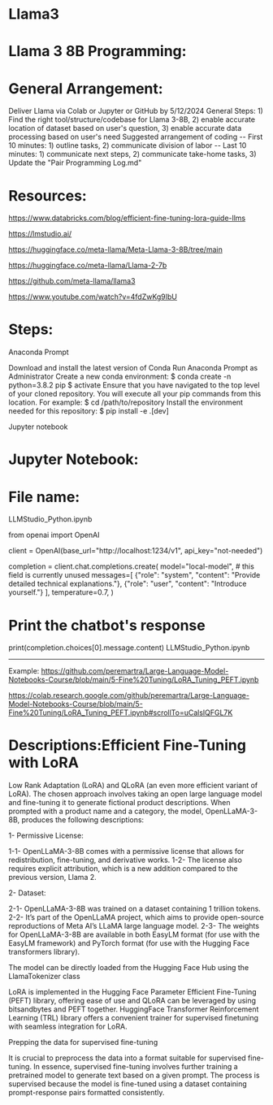 # Llama3

# Llama 3 8B Programming: 

# General Arrangement:

Deliver Llama  via Colab or Jupyter or GitHub  by 5/12/2024
General Steps: 1) Find the right tool/structure/codebase for Llama 3-8B, 
2) enable accurate location of dataset based on user's question, 
3) enable accurate data processing based on user's need
Suggested arrangement of coding -- 
First 10 minutes: 1) outline tasks, 2) communicate division of labor -- Last 10 minutes: 1) communicate next steps, 2) communicate take-home tasks, 3) Update the "Pair Programming Log.md"

# Resources:

https://www.databricks.com/blog/efficient-fine-tuning-lora-guide-llms

https://lmstudio.ai/

https://huggingface.co/meta-llama/Meta-Llama-3-8B/tree/main

https://huggingface.co/meta-llama/Llama-2-7b

https://github.com/meta-llama/llama3

https://www.youtube.com/watch?v=4fdZwKg9IbU


# Steps:

Anaconda Prompt

Download and install the latest version of Conda
Run Anaconda Prompt as Administrator
Create a new conda environment:
$ conda create -n <enter-the-name-of-repository-here> python=3.8.2 pip 
$ activate <enter-the-name-of-repository-here> Ensure that you have navigated to the top level of your cloned repository. You will execute all your pip commands from this location. For example:
$ cd /path/to/repository Install the environment needed for this repository:
$ pip install -e .[dev]

Jupyter notebook



# Jupyter Notebook:

# File name:
LLMStudio_Python.ipynb

from openai import OpenAI

client = OpenAI(base_url="http://localhost:1234/v1", api_key="not-needed")

completion = client.chat.completions.create(
    model="local-model",  # this field is currently unused
    messages=[
        {"role": "system", "content": "Provide detailed technical explanations."},
        {"role": "user", "content": "Introduce yourself."}
    ],
    temperature=0.7,
)

# Print the chatbot's response
print(completion.choices[0].message.content)
LLMStudio_Python.ipynb

----


Example:
https://github.com/peremartra/Large-Language-Model-Notebooks-Course/blob/main/5-Fine%20Tuning/LoRA_Tuning_PEFT.ipynb

https://colab.research.google.com/github/peremartra/Large-Language-Model-Notebooks-Course/blob/main/5-Fine%20Tuning/LoRA_Tuning_PEFT.ipynb#scrollTo=uCalslQFGL7K

# Descriptions:Efficient Fine-Tuning with LoRA
Low Rank Adaptation (LoRA) and QLoRA (an even more efficient variant of LoRA).
The chosen approach involves taking an open large language model and fine-tuning it to generate fictional product descriptions. When prompted with a product name and a category, the model, OpenLLaMA-3-8B, produces the following descriptions:

1- Permissive License:

1-1- OpenLLaMA-3-8B comes with a permissive license that allows for redistribution, fine-tuning, and derivative works.
1-2- The license also requires explicit attribution, which is a new addition compared to the previous version, Llama 2.

2- Dataset:

2-1- OpenLLaMA-3-8B was trained on a dataset containing 1 trillion tokens.
2-2- It’s part of the OpenLLaMA project, which aims to provide open-source reproductions of Meta AI’s LLaMA large language model.
2-3- The weights for OpenLLaMA-3-8B are available in both EasyLM format (for use with the EasyLM framework) and PyTorch format (for use with the Hugging Face transformers library).

The model can be directly loaded from the Hugging Face Hub using the LlamaTokenizer class

LoRA is implemented in the Hugging Face Parameter Efficient Fine-Tuning (PEFT) library, offering ease of use and QLoRA can be leveraged by using bitsandbytes and PEFT together. HuggingFace Transformer Reinforcement Learning (TRL) library offers a convenient trainer for supervised finetuning with seamless integration for LoRA. 

Prepping the data for supervised fine-tuning

It is crucial to preprocess the data into a format suitable for supervised fine-tuning. In essence, supervised fine-tuning involves further training a pretrained model to generate text based on a given prompt. The process is supervised because the model is fine-tuned using a dataset containing prompt-response pairs formatted consistently.
